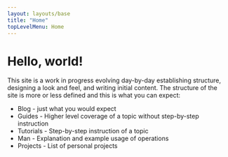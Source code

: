 ```yaml
---
layout: layouts/base
title: "Home"
topLevelMenu: Home
---
```


<div class="jumbotron jumbotron-fluid">
  <div class="container">
    <h1 class="display-4">Hello, world!</h1>
    <p class="lead">This site is a work in progress evolving day-by-day establishing
    structure, designing a look and feel, and writing initial content. The structure
	of the site is more or less defined and this is what you can expect:</p>
	<ul>
		<li>Blog - just what you would expect</li>
		<li>Guides - Higher level coverage of a topic without step-by-step instruction</li>
		<li>Tutorials - Step-by-step instruction of a topic</li>
		<li>Man - Explanation and example usage of operations</li>
		<li>Projects - List of personal projects</li>
	</ul>
  </div>
</div>
